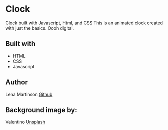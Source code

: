 # Clock
Clock built with Javascript, Html, and CSS
This is an animated clock created with just the basics. Oooh digital.

## Built with
- HTML
- CSS
- Javascript

## Author
Lena Martinson [Github](http://www.github.com/Blonded)

## Background image by:
Valentino [Unsplash](https://unsplash.com/@iampatrickpilz)